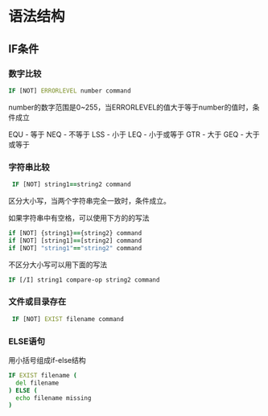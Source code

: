 # 语法结构

## IF条件

### 数字比较

```cmd
IF [NOT] ERRORLEVEL number command
```

number的数字范围是0~255，当ERRORLEVEL的值大于等于number的值时，条件成立

EQU - 等于
NEQ - 不等于
LSS - 小于
LEQ - 小于或等于
GTR - 大于
GEQ - 大于或等于

### 字符串比较

```cmd
 IF [NOT] string1==string2 command
```

区分大小写，当两个字符串完全一致时，条件成立。

如果字符串中有空格，可以使用下方的的写法

```cmd
if [NOT] {string1}=={string2} command
if [NOT] [string1]==[string2] command
if [NOT] "string1"=="string2" command
```

不区分大小写可以用下面的写法

```cmd
IF [/I] string1 compare-op string2 command
```

### 文件或目录存在

```cmd
 IF [NOT] EXIST filename command
```

### ELSE语句

用小括号组成if-else结构

```cmd
IF EXIST filename (
  del filename
) ELSE (
  echo filename missing
)
```

